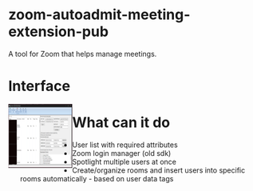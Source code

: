 # zoom-autoadmit-meeting-extension-pub
A tool for Zoom that helps manage meetings.

# Interface
<img src="./ZoomManagerUi.png" width="128" height="128" align="left"/>

# What can it do
- User list with required attributes
- Zoom login manager (old sdk)
- Spotlight multiple users at once
- Create/organize rooms and insert users into specific rooms automatically - based on user data tags